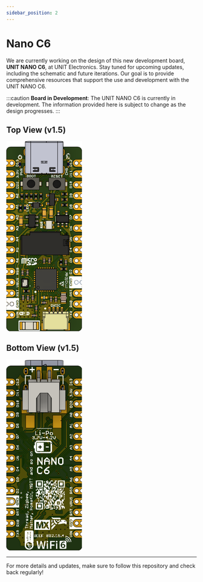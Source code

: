 ```yaml
---
sidebar_position: 2
---
```


# Nano C6

We are currently working on the design of this new development board, **UNIT NANO C6**, at UNIT Electronics. Stay tuned for upcoming updates, including the schematic and future iterations. Our goal is to provide comprehensive resources that support the use and development with the UNIT NANO C6.

<!-- BOARD IN DEVELOPMENT CAUTION-->

:::caution
**Board in Development**: The UNIT NANO C6 is currently in development. The information provided here is subject to change as the design progresses.
:::

## Top View (v1.5)
<div style={{ textAlign: "center" }}>
  <a href="#">
    <img
      src="https://raw.githubusercontent.com/UNIT-Electronics/UNIT_NANO_C6/refs/heads/main/RESOURCES/TOP(1V5).png"
      width="200px"
      style={{ transform: "rotate(90deg)" }}
      alt="Rotated Image"
    />
    <br />
  </a>
</div>


## Bottom View (v1.5)

<div style={{ textAlign: "center" }}>
  <a href="#">
    <img
      src="https://raw.githubusercontent.com/UNIT-Electronics/UNIT_NANO_C6/refs/heads/main/RESOURCES/BOTTOM(1V5).png"
      width="200px"
      style={{ transform: "rotate(90deg)" }}
      alt="Rotated Image"
    />
    <br />
  </a>
</div>

---

For more details and updates, make sure to follow this repository and check back regularly!